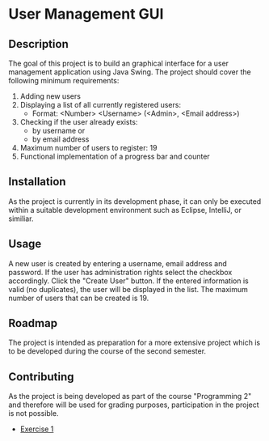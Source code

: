 # User Management GUI

## Description

The goal of this project is to build an graphical interface for a user management application using Java Swing.
The project should cover the following minimum requirements:

1. Adding new users
2. Displaying a list of all currently registered users:
    - Format: \<Number> \<Username> (\<Admin>, \<Email address>)
3. Checking if the user already exists:
    - by username or
    - by email address
4. Maximum number of users to register: 19
5. Functional implementation of a progress bar and counter

## Installation

As the project is currently in its development phase, it can only be executed within a suitable development environment such as Eclipse, IntelliJ, or similiar.

## Usage

A new user is created by entering a username, email address and password. If the user has administration rights select the checkbox accordingly. Click the "Create User" button. If the entered information is valid (no duplicates), the user will be displayed in the list. The maximum number of users that can be created is 19.

## Roadmap

The project is intended as preparation for a more extensive project which is to be developed during the course of the second semester.

## Contributing

As the project is being developed as part of the course "Programming 2" and therefore will be used for grading purposes, participation in the project is not possible.

- [Exercise 1](exercise1.md)
